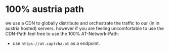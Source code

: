 # 100% austria path

we use a CDN to globally distribute and orchestrate the traffic to our (in in austria hosted) servers.
however if you are feeling uncomfortable to use the CDN-Path feel free to use the 100% AT-Network-Path:

  - use `https://at.captcha.at`  as a endpoint.